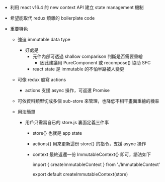 
- 利用 react v16.4 的 new context API 建立 state management 機制
- 希望能取代 redux 煩雜的 boilerplate code

- 重要特色

	- 強迫 immutable data type
		- 好處是
			- 元件內部可透過 shallow comparison 判斷是否需要重繪
				- 因此建議用 PureComponent 或 recompose() 協助 SFC
			- react state 是 immutable 的不怕半路被人變更

	- 可像 redux 般寫 actions

		- actions 支援 async 操作，可返還 Promise

	- 可依資料類型切成多個 sub-store 來管理，也降低不相干畫面重繪的機率

	- 用法簡單

		- 用戶只需寫自已的 store.js 裏面定義三件事

			- store{} 也就是 app state

			- actions{} 用來更新這份 store{} 的指令，支援 async 操作

			- context 最終返還一份 ImmutableContext{} 即可，語法如下

				import { createImmutableContext } from './ImmutableContext'

				export default createImmutableContext(store)

